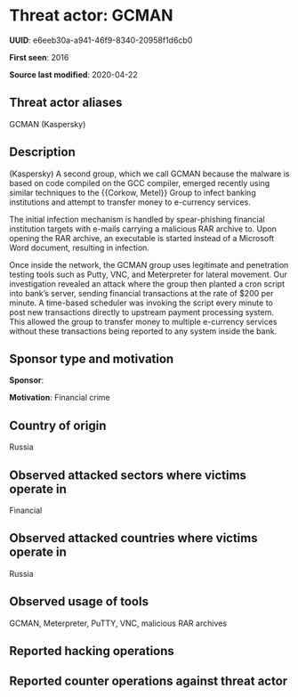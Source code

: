 # Threat actor: GCMAN

**UUID**: e6eeb30a-a941-46f9-8340-20958f1d6cb0

**First seen**: 2016

**Source last modified**: 2020-04-22

## Threat actor aliases

GCMAN (Kaspersky)

## Description

(Kaspersky) A second group, which we call GCMAN because the malware is based on code compiled on the GCC compiler, emerged recently using similar techniques to the {{Corkow, Metel}} Group to infect banking institutions and attempt to transfer money to e-currency services.

The initial infection mechanism is handled by spear-phishing financial institution targets with e-mails carrying a malicious RAR archive to. Upon opening the RAR archive, an executable is started instead of a Microsoft Word document, resulting in infection.

Once inside the network, the GCMAN group uses legitimate and penetration testing tools such as Putty, VNC, and Meterpreter for lateral movement. Our investigation revealed an attack where the group then planted a cron script into bank’s server, sending financial transactions at the rate of $200 per minute. A time-based scheduler was invoking the script every minute to post new transactions directly to upstream payment processing system. This allowed the group to transfer money to multiple e-currency services without these transactions being reported to any system inside the bank.

## Sponsor type and motivation

**Sponsor**: 

**Motivation**: Financial crime


## Country of origin

Russia

## Observed attacked sectors where victims operate in

Financial

## Observed attacked countries where victims operate in

Russia

## Observed usage of tools

GCMAN, Meterpreter, PuTTY, VNC, malicious RAR archives

## Reported hacking operations



## Reported counter operations against threat actor





